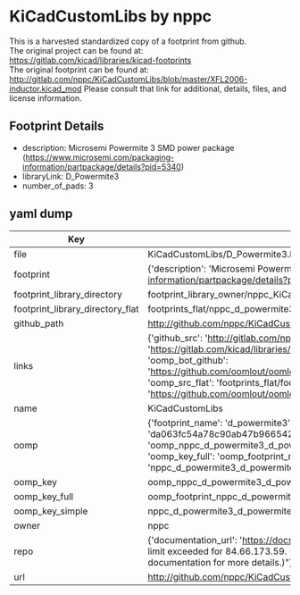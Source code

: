 # KiCadCustomLibs by nppc  
This is a harvested standardized copy of a footprint from github.  
The original project can be found at:  
https://gitlab.com/kicad/libraries/kicad-footprints  
The original footprint can be found at:
http://gitlab.com/nppc/KiCadCustomLibs/blob/master/XFL2006-inductor.kicad_mod
Please consult that link for additional, details, files, and license information.  
## Footprint Details
* description: Microsemi Powermite 3 SMD power package (https://www.microsemi.com/packaging-information/partpackage/details?pid=5340)  
* libraryLink: D_Powermite3  
* number_of_pads: 3  
## yaml dump  
| Key | Value |  
| --- | --- |  
| file | KiCadCustomLibs/D_Powermite3.kicad_mod |  
| footprint | {'description': 'Microsemi Powermite 3 SMD power package (https://www.microsemi.com/packaging-information/partpackage/details?pid=5340)', 'libraryLink': 'D_Powermite3', 'number_of_pads': 3} |  
| footprint_library_directory | footprint_library_owner/nppc_KiCadCustomLibs |  
| footprint_library_directory_flat | footprints_flat/nppc_d_powermite3_d_powermite3/working |  
| github_path | http://github.com/nppc/KiCadCustomLibs/blob/master/D_Powermite3.kicad_mod |  
| links | {'github_src': 'http://gitlab.com/nppc/KiCadCustomLibs/blob/master/XFL2006-inductor.kicad_mod', 'github_src_repo': 'https://gitlab.com/kicad/libraries/kicad-footprints', 'oomp_bot': 'footprints/nppc_d_powermite3_d_powermite3/working', 'oomp_bot_github': 'https://github.com/oomlout/oomlout_oomp_footprint_bot/tree/main/footprints/nppc_d_powermite3_d_powermite3/working', 'oomp_src_flat': 'footprints_flat/footprints_flat/nppc_d_powermite3_d_powermite3/working', 'oomp_src_flat_github': 'https://github.com/oomlout/oomlout_oomp_footprint_src/tree/main/footprints_flat/nppc_d_powermite3_d_powermite3/working'} |  
| name | KiCadCustomLibs |  
| oomp | {'footprint_name': 'd_powermite3', 'library_name': 'd_powermite3_kicad_mod', 'md5': 'da063fc54a78c90ab47b966542939dcf', 'md5_10': 'da063fc54a', 'md5_5': 'da063', 'md5_6': 'da063f', 'oomp_key': 'oomp_nppc_d_powermite3_d_powermite3', 'oomp_key_extra': 'oomp_footprint_nppc_d_powermite3_d_powermite3', 'oomp_key_full': 'oomp_footprint_nppc_d_powermite3_d_powermite3_da063f', 'oomp_key_simple': 'nppc_d_powermite3_d_powermite3', 'original_filename': 'KiCadCustomLibs/D_Powermite3.kicad_mod', 'owner_name': 'nppc'} |  
| oomp_key | oomp_nppc_d_powermite3_d_powermite3 |  
| oomp_key_full | oomp_footprint_nppc_d_powermite3_d_powermite3 |  
| oomp_key_simple | nppc_d_powermite3_d_powermite3 |  
| owner | nppc |  
| repo | {'documentation_url': 'https://docs.github.com/rest/overview/resources-in-the-rest-api#rate-limiting', 'message': "API rate limit exceeded for 84.66.173.59. (But here's the good news: Authenticated requests get a higher rate limit. Check out the documentation for more details.)"} |  
| url | http://github.com/nppc/KiCadCustomLibs |  

